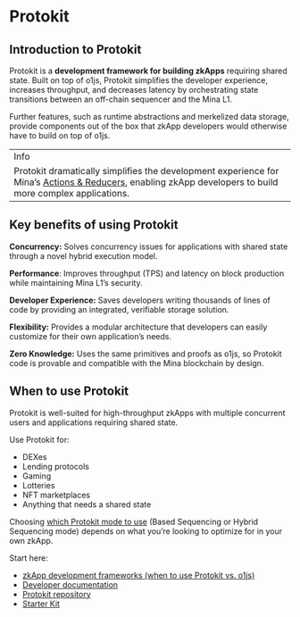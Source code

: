 # Protokit

## Introduction to Protokit 

Protokit is a **development framework for building zkApps** requiring shared state. Built on top of o1js, Protokit simplifies the developer experience, increases throughput, and decreases latency by orchestrating state transitions between an off-chain sequencer and the Mina L1.

Further features, such as runtime abstractions and merkelized data storage, provide components out of the box that zkApp developers would otherwise have to build on top of o1js. 


<table>
  <tr>
   <td>Info
   </td>
  </tr>
  <tr>
   <td>Protokit dramatically simplifies the development experience for Mina’s <a href="https://docs.minaprotocol.com/zkapps/writing-a-zkapp/feature-overview/actions-and-reducer">Actions & Reducers</a>, enabling zkApp developers to build more complex applications. 
   </td>
  </tr>
</table>



## Key benefits of using Protokit

**Concurrency:** Solves concurrency issues for applications with shared state through a novel hybrid execution model.

**Performance**: Improves throughput (TPS) and latency on block production while maintaining Mina L1’s security.

**Developer Experience:** Saves developers writing thousands of lines of code by providing an integrated, verifiable storage solution.

**Flexibility:** Provides a modular architecture that developers can easily customize for their own application’s needs. 

**Zero Knowledge:** Uses the same primitives and proofs as o1js, so Protokit code is provable and compatible with the Mina blockchain by design. 


## When to use Protokit

Protokit is well-suited for high-throughput zkApps with multiple concurrent users and applications requiring shared state.

Use Protokit for:



* DEXes
* Lending protocols
* Gaming
* Lotteries
* NFT marketplaces
* Anything that needs a shared state

Choosing [which Protokit mode to use](https://docs.minaprotocol.com/zkapps/zkapp-development-frameworks) (Based Sequencing or Hybrid Sequencing mode) depends on what you’re looking to optimize for in your own zkApp. 

Start here:



* [zkApp development frameworks (when to use Protokit vs. o1js)](https://docs.minaprotocol.com/zkapps/zkapp-development-frameworks)
* [Developer documentation](https://protokit.dev/docs/what-is-protokit)
* [Protokit repository](https://github.com/proto-kit)
* [Starter Kit](https://github.com/proto-kit/starter-kit)


